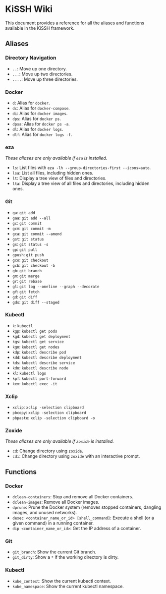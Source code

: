 # KiSSH Wiki

This document provides a reference for all the aliases and functions available in the KiSSH framework.

## Aliases

### Directory Navigation

- `..`: Move up one directory.
- `...`: Move up two directories.
- `....`: Move up three directories.

### Docker

- `d`: Alias for `docker`.
- `dc`: Alias for `docker-compose`.
- `di`: Alias for `docker images`.
- `dps`: Alias for `docker ps`.
- `dpsa`: Alias for `docker ps -a`.
- `dl`: Alias for `docker logs`.
- `dlf`: Alias for `docker logs -f`.

### eza

_These aliases are only available if `eza` is installed._

- `ls`: List files with `eza -lh --group-directories-first --icons=auto`.
- `lsa`: List all files, including hidden ones.
- `lt`: Display a tree view of files and directories.
- `lta`: Display a tree view of all files and directories, including hidden ones.

### Git

- `ga`: `git add`
- `gaa`: `git add --all`
- `gc`: `git commit`
- `gcm`: `git commit -m`
- `gca`: `git commit --amend`
- `gst`: `git status`
- `gs`: `git status -s`
- `gp`: `git pull`
- `gpush`: `git push`
- `gco`: `git checkout`
- `gcb`: `git checkout -b`
- `gb`: `git branch`
- `gm`: `git merge`
- `gr`: `git rebase`
- `gl`: `git log --oneline --graph --decorate`
- `gf`: `git fetch`
- `gd`: `git diff`
- `gds`: `git diff --staged`

### Kubectl

- `k`: `kubectl`
- `kgp`: `kubectl get pods`
- `kgd`: `kubectl get deployment`
- `kgs`: `kubectl get service`
- `kgn`: `kubectl get nodes`
- `kdp`: `kubectl describe pod`
- `kdd`: `kubectl describe deployment`
- `kds`: `kubectl describe service`
- `kdn`: `kubectl describe node`
- `kl`: `kubectl logs`
- `kpf`: `kubectl port-forward`
- `kex`: `kubectl exec -it`

### Xclip

- `xclip`: `xclip -selection clipboard`
- `pbcopy`: `xclip -selection clipboard`
- `pbpaste`: `xclip -selection clipboard -o`

### Zoxide

_These aliases are only available if `zoxide` is installed._

- `cd`: Change directory using `zoxide`.
- `cdi`: Change directory using `zoxide` with an interactive prompt.

## Functions

### Docker

- `dclean-containers`: Stop and remove all Docker containers.
- `dclean-images`: Remove all Docker images.
- `dprune`: Prune the Docker system (removes stopped containers, dangling images, and unused networks).
- `dexec <container_name_or_id> [shell_command]`: Execute a shell (or a given command) in a running container.
- `dip <container_name_or_id>`: Get the IP address of a container.

### Git

- `git_branch`: Show the current Git branch.
- `git_dirty`: Show a `*` if the working directory is dirty.

### Kubectl

- `kube_context`: Show the current kubectl context.
- `kube_namespace`: Show the current kubectl namespace.
